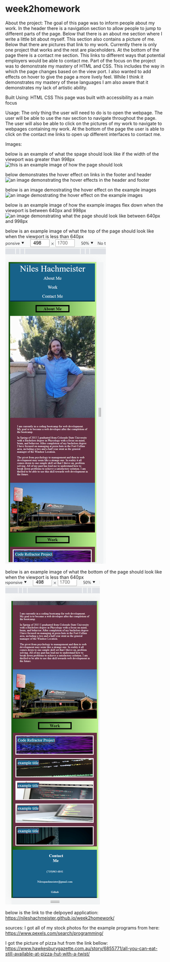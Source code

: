 # week2homework



About the project: The goal of this page was to inform people about my work. In the header there is a navigation section to allow people to jump to different parts of the page. Below that there is an about me section where I write a little bit about myself. This section also contains a picture of me. Below that there are pictures that link to my work. Currently there is only one project that works and the rest are placeholders. At the bottom of the page there is a contact me section. This links to different ways that potential employers would be able to contact me. 
Part of the focus on the project was to demonstrate my mastery of HTML and CSS. This includes the way in which the page changes based on the view port. I also wanted to add effects on hover to give the page a more lively feel. While I think it demonstrates my mastery of these languages I am also aware that it demonstrates my lack of artistic ability.


Built Using: HTML CSS This page was built with accessibility as a main focus

Usage: The only thing the user will need to do is to open the webpage. The user will be able to use the nav section to navigate throughout the page. The user will also be able to click on the pictures of my work to navigate to webpages containing my work. At the bottom of the page the user is able to click on the contact me links to open up different interfaces to contact me.

Images:

below is an example of what the spage should look like if the width of the viewport was greater than 998px
<img src="./assets/images/example1.png" alt="this is an example image of how the page should look">

below demonstrates the hover effect on links in the footer and header
<img src="./assets/images/example2.png" alt="an image demonstrating the hover effects in the header and footer">

below is an image demostrating the hover effect on the example images
<img src="./assets/images/example3.png" alt="an image demostrating the hover effect on the example images">

below is an example image of how the example images flex down when the viewport is between 640px and 998px
<img src="./assets/images/example4.png" alt="an image demonstrating what the page should look like between 640px and 998px">

below is an example image of what the top of the page should look like when the viewport is less than 640px
<img src="./assets/images/example5.png" alt="an example of what the top of the page looks like when the viewport is less than 640px">

below is an example image of what the bottom of the page should look like when the viewport is less than 640px
<img src="./assets/images/example6.png" alt="an example of what the bottom of the page looks like when the viewport is less than 640px">


below is the link to the delpoyed application:
https://nileshachmeister.github.io/week2homework/


sources:
I got all of my stock photos for the example programs from here:
https://www.pexels.com/search/programming/

I got the picture of pizza hut from the link bellow:
https://www.hawkesburygazette.com.au/story/6855771/all-you-can-eat-still-available-at-pizza-hut-with-a-twist/




